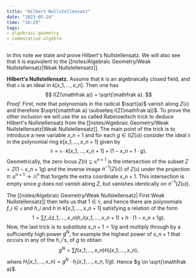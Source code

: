 ```yaml
---
title: "Hilbert Nullstellensatz"
date: "2023-05-24"
time: "16:29"
tags:
- algebraic-geometry
- commutative-algebra
---
```

In this note we state and prove Hilbert's Nullstellensatz. We will also see that it is equivalent to the [[notes/Algebraic Geometry/Weak Nullstellensatz|Weak Nullstellensatz]].

**Hilbert's Nullstellensatz.** Assume that $k$ is an algebraically closed field, and that $\mathfrak a$ is an ideal in $k[x\_1, \ldots , x\_n]$. Then one has 
$$
I(Z(\mathfrak a)) = \sqrt{\mathfrak a}. 
$$
*Proof.* First, note that polynomials in the radical $\sqrt{a}$ vanish along $Z(\mathfrak a)$ and therefore $\sqrt{\mathfrak a} \subseteq I(Z(\mathfrak a))$. To prove the other inclusion we will use the so called Rabinowitsch trick to deduce Hilbert's Nullstellensatz from the [[notes/Algebraic Geometry/Weak Nullstellensatz|Weak Nullstellensatz]]. The main point of the trick is to introduce a new variable $x\_{n+1}$ and for each $g \in I(Z(\mathfrak a))$ consider the ideal $\mathfrak b$ in the polynomial ring $k[x\_1, \ldots , x\_{n+1}]$ given by 
$$
\mathfrak b = \mathfrak a \cdot k[x\_1, \ldots , x\_{n+1}] + (1 -x\_{n+1}\cdot g). 
$$Geometrically, the zero locus $Z(\mathfrak b) \subseteq \mathbb a^{n+1}$ is the intersection of the subset $Z = Z(1 - x\_{n+1}g)$ and the inverse image $\pi^{-1}(Z(\mathfrak a))$ of $Z(\mathfrak a)$ under the projection $\pi \colon \mathbb a^{n+1} \to \mathbb A^n$ that forgets the extra coordinate $x\_{n+1}$. This intersection is empty since $g$ does not vanish along $Z$, but vanishes identically on $\pi^{-1}(Z(\mathfrak a))$. 

The  [[notes/Algebraic Geometry/Weak Nullstellensatz| First Weak Nullstellensatz]] then tells us that $1 \in \mathfrak b$, and hence there are polynomials $f\_i \in \mathfrak a$ and $h\_i$ and $h$ in $k[x\_1, \ldots , x\_{n+1}]$ satisfying a relation of the form 
$$
1 = \sum f\_i(z\_1, \ldots , x\_n)h\_i(x\_1, \ldots , x\_{n+1}) + h \cdot (1 - x\_{n+1}g).
$$Now, the last trick is to substitute $x\_{n+1} = 1/g$ and multiply through by a sufficiently high power $g^N$, for example the highest power of $x\_{n+1}$ that occurs in any of the $h\_i$'s, of $g$ to obtain 
$$
g^N = \sum f(x\_1, \ldots , x\_n)H_i(x\_1, \ldots , x\_n),
$$where $H_i(x\_1, \ldots , x\_n)= g^N\cdot h_i(x\_1, \ldots , x\_n, 1/g)$. Hence $g \in \sqrt{\mathfrak a}$. 
